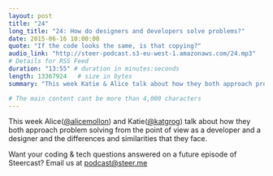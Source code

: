 ```yaml
---
layout: post
title: "24"
long_title: "24: How do designers and developers solve problems?"
date: 2015-06-16 10:00:00
quote: "If the code looks the same, is that copying?"
audio_link: "http://steer-podcast.s3-eu-west-1.amazonaws.com/24.mp3"
# Details for RSS Feed
duration: "13:55" # duration in minutes:seconds
length: 13367924   # size in bytes
summary: "This week Katie & Alice talk about how they both approach problem solving from the point of view as a developer and a designer."

# The main content cant be more than 4,000 characters
---
```


This week Alice([@alicemollon](https://twitter.com/alicemollon)) and Katie([@katgrog](https://twitter.com/katgrog)) talk about how they both approach problem solving from the point of view as a developer and a designer and the differences and similarities that they face.

Want your coding & tech questions answered on a future episode of Steercast? Email us at [podcast@steer.me](mailto:podcast@steer.me)
